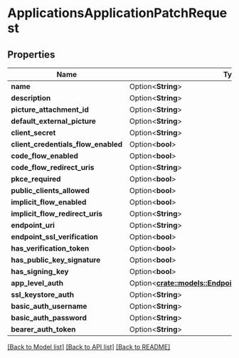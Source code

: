 # ApplicationsApplicationPatchRequest

## Properties

Name | Type | Description | Notes
------------ | ------------- | ------------- | -------------
**name** | Option<**String**> |  | [optional]
**description** | Option<**String**> |  | [optional]
**picture_attachment_id** | Option<**String**> |  | [optional]
**default_external_picture** | Option<**String**> |  | [optional]
**client_secret** | Option<**String**> |  | [optional]
**client_credentials_flow_enabled** | Option<**bool**> |  | [optional]
**code_flow_enabled** | Option<**bool**> |  | [optional]
**code_flow_redirect_uris** | Option<**String**> |  | [optional]
**pkce_required** | Option<**bool**> |  | [optional]
**public_clients_allowed** | Option<**bool**> |  | [optional]
**implicit_flow_enabled** | Option<**bool**> |  | [optional]
**implicit_flow_redirect_uris** | Option<**String**> |  | [optional]
**endpoint_uri** | Option<**String**> |  | [optional]
**endpoint_ssl_verification** | Option<**bool**> |  | [optional]
**has_verification_token** | Option<**bool**> |  | [optional]
**has_public_key_signature** | Option<**bool**> |  | [optional]
**has_signing_key** | Option<**bool**> |  | [optional]
**app_level_auth** | Option<[**crate::models::EndpointAppLevelAuthUpdateType**](EndpointAppLevelAuthUpdateType.md)> |  | [optional]
**ssl_keystore_auth** | Option<**String**> |  | [optional]
**basic_auth_username** | Option<**String**> |  | [optional]
**basic_auth_password** | Option<**String**> |  | [optional]
**bearer_auth_token** | Option<**String**> |  | [optional]

[[Back to Model list]](../README.md#documentation-for-models) [[Back to API list]](../README.md#documentation-for-api-endpoints) [[Back to README]](../README.md)



